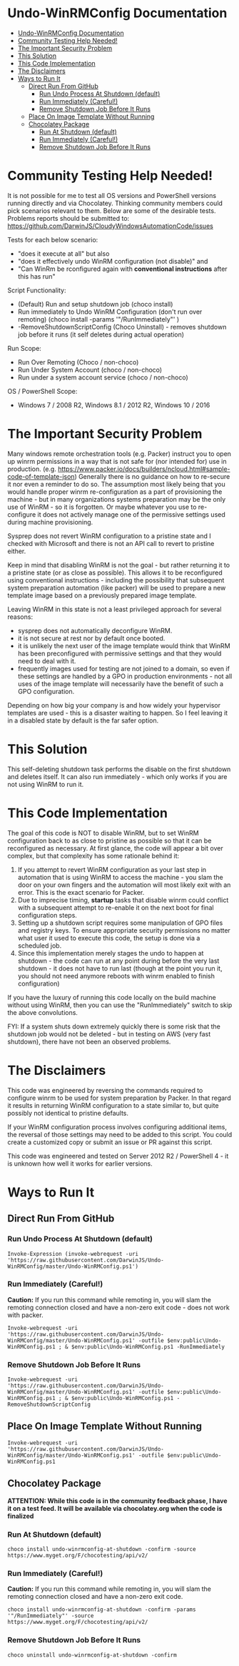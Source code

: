 
# Undo-WinRMConfig Documentation

- [Undo-WinRMConfig Documentation](#undo-winrmconfig-documentation)
- [Community Testing Help Needed!](#community-testing-help-needed)
- [The Important Security Problem](#the-important-security-problem)
- [This Solution](#this-solution)
- [This Code Implementation](#this-code-implementation)
- [The Disclaimers](#the-disclaimers)
- [Ways to Run It](#ways-to-run-it)
    - [Direct Run From GitHub](#direct-run-from-github)
        - [Run Undo Process At Shutdown (default)](#run-undo-process-at-shutdown-default)
        - [Run Immediately (Careful!)](#run-immediately-careful)
        - [Remove Shutdown Job Before It Runs](#remove-shutdown-job-before-it-runs)
    - [Place On Image Template Without Running](#place-on-image-template-without-running)
    - [Chocolatey Package](#chocolatey-package)
        - [Run At Shutdown (default)](#run-at-shutdown-default)
        - [Run Immediately (Careful!)](#run-immediately-careful)
        - [Remove Shutdown Job Before It Runs](#remove-shutdown-job-before-it-runs)
# Community Testing Help Needed!
It is not possible for me to test all OS versions and PowerShell versions running directly and via Chocolatey.  Thinking community members could pick scenarios relevant to them.  Below are some of the desirable tests.  Problems reports should be submitted to: https://github.com/DarwinJS/CloudyWindowsAutomationCode/issues

Tests for each below scenario:
* "does it execute at all" but also 
* "does it effectively undo WinRM configuration (not disable)" and  
* "Can WinRm be rconfigured again with **conventional instructions** after this has run"

Script Functionality:
* (Default) Run and setup shutdown job (choco install)
* Run immediately to Undo WinRM Configuration (don't run over remoting) (choco install -params '"/RunImmediately"' )
* -RemoveShutdownScriptConfig (Choco Uninstall) - removes shutdown job before it runs (it self deletes during actual operation)

Run Scope:
* Run Over Remoting (Choco / non-choco)
* Run Under System Account (choco / non-choco)
* Run under a system account service (choco / non-choco)

OS / PowerShell Scope:
* Windows 7 / 2008 R2, Windows 8.1 / 2012 R2, Windows 10 / 2016

# The Important Security Problem
Many windows remote orchestration tools (e.g. Packer) instruct you to open up winrm permissions in a way that is not safe for (nor intended for) use in production.  (e.g. https://www.packer.io/docs/builders/ncloud.html#sample-code-of-template-json)  Generally there is no guidance on how to re-secure it nor even a reminder to do so.  The assumption most likely being that you would handle proper winrm re-configuration as a part of provisioning the machine - but in many organizations systems preparation may be the only use of WinRM - so it is forgotten.  Or maybe whatever you use to re-configure it does not actively manage one of the permissive settings used during machine provisioning.

Sysprep does not revert WinRM configuration to a pristine state and I checked with Microsoft and there is not an API call to revert to pristine either.

Keep in mind that disabling WinRM is not the goal - but rather returning it to a pristine state (or as close as possible).  This allows it to be reconfigured using conventional instructions - including the possibility that subsequent system preparation automation (like packer) will be used to prepare a new template image based on a previously prepared image template.

Leaving WinRM in this state is not a least privileged approach for several reasons: 

- sysprep does not automatically deconfigure WinRM.
- it is not secure at rest nor by default once booted.
- it is unlikely the next user of the image template would think that WinRM has been preconfigured with permissive settings and that they would need to deal with it.
- frequently images used for testing are not joined to a domain, so even if these settings are handled by a GPO in production environments - not all uses of the image template will necessarily have the benefit of such a GPO configuration.

Depending on how big your company is and how widely your hypervisor templates are used - this is a disaster waiting to happen.  So I feel leaving it in a disabled state by default is the far safer option.

# This Solution
This self-deleting shutdown task performs the disable on the first shutdown and deletes itself.  It can also run immediately - which only works if you are not using WinRM to run it.

# This Code Implementation
The goal of this code is NOT to disable WinRM, but to set WinRM configuration back to as close to pristine as possible so that it can be reconfigured as necessary.
At first glance, the code will appear a bit over complex, but that complexity has some rationale behind it:
1. If you attempt to revert WinRM configuration as your last step in automation that is using WinRM to access the machine - you slam the door on your own fingers and the automation will most likely exit with an error.  This is the exact scenario for Packer.
2. Due to imprecise timing, **startup** tasks that disable winrm could conflict with a subsequent attempt to re-enable it on the next boot for final configuration steps.
3. Setting up a shutdown script requires some manipulation of GPO files and registry keys.  To ensure appropriate security permissions no matter what user it used to execute this code, the setup is done via a scheduled job.
4. Since this implementation merely stages the undo to happen at shutdown - the code can run at any point during before the very last shutdown - it does not have to run last (though at the point you run it, you should not need anymore reboots with winrm enabled to finish configuration)

If you have the luxury of running this code locally on the build machine without using WinRM, then you can use the "RunImmediately" switch to skip the above convolutions.

FYI: If a system shuts down extremely quickly there is some risk that the shutdown job would not be deleted - but in testing on AWS (very fast shutdown), there have not been an observed problems.

# The Disclaimers
This code was engineered by reversing the commands required to configure winrm to be used for system preparation by Packer.  In that regard it results in returning WinRM configuration to a state similar to, but quite possibly not identical to pristine defaults.

If your WinRM configuration process involves configuring additional items, the reversal of those settings may need to be added to this script.  You could create a customized copy or submit an issue or PR against this script.

This code was engineered and tested on Server 2012 R2 / PowerShell 4 - it is unknown how well it works for earlier versions.
# Ways to Run It

## Direct Run From GitHub

### Run Undo Process At Shutdown (default)
    Invoke-Expression (invoke-webrequest -uri 'https://raw.githubusercontent.com/DarwinJS/Undo-WinRMConfig/master/Undo-WinRMConfig.ps1')

### Run Immediately (Careful!)
**Caution:** If you run this command while remoting in, you will slam the remoting connection closed and have a non-zero exit code - does not work with packer.
    
    Invoke-webrequest -uri 'https://raw.githubusercontent.com/DarwinJS/Undo-WinRMConfig/master/Undo-WinRMConfig.ps1' -outfile $env:public\Undo-WinRMConfig.ps1 ; & $env:public\Undo-WinRMConfig.ps1 -RunImmediately

### Remove Shutdown Job Before It Runs
    
    Invoke-webrequest -uri 'https://raw.githubusercontent.com/DarwinJS/Undo-WinRMConfig/master/Undo-WinRMConfig.ps1' -outfile $env:public\Undo-WinRMConfig.ps1 ; & $env:public\Undo-WinRMConfig.ps1 -RemoveShutdownScriptConfig

## Place On Image Template Without Running
    Invoke-webrequest -uri 'https://raw.githubusercontent.com/DarwinJS/Undo-WinRMConfig/master/Undo-WinRMConfig.ps1' -outfile $env:public\Undo-WinRMConfig.ps1

## Chocolatey Package

**ATTENTION: While this code is in the community feedback phase, I have it on a test feed.  It will be available via chocolatey.org when the code is finalized**

### Run At Shutdown (default)
    choco install undo-winrmconfig-at-shutdown -confirm -source https://www.myget.org/F/chocotesting/api/v2/

### Run Immediately (Careful!)
**Caution:** If you run this command while remoting in, you will slam the remoting connection closed and have a non-zero exit code.

    choco install undo-winrmconfig-at-shutdown -confirm -params '"/RunImmediately"' -source https://www.myget.org/F/chocotesting/api/v2/

### Remove Shutdown Job Before It Runs
    
    choco uninstall undo-winrmconfig-at-shutdown -confirm
    